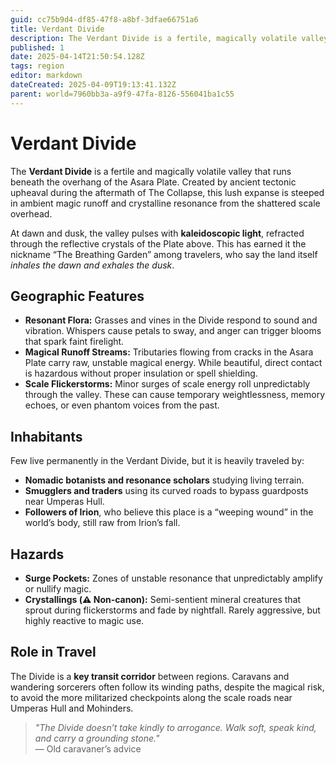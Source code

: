 ```yaml
---
guid: cc75b9d4-df85-47f8-a8bf-3dfae66751a6
title: Verdant Divide
description: The Verdant Divide is a fertile, magically volatile valley known as 'The Breathing Garden' due to its kaleidoscopic light displays and unstable magical energies.
published: 1
date: 2025-04-14T21:50:54.128Z
tags: region
editor: markdown
dateCreated: 2025-04-09T19:13:41.132Z
parent: world=7960bb3a-a9f9-47fa-8126-556041ba1c55
---
```


# Verdant Divide

The **Verdant Divide** is a fertile and magically volatile valley that runs beneath the overhang of the Asara Plate. Created by ancient tectonic upheaval during the aftermath of The Collapse, this lush expanse is steeped in ambient magic runoff and crystalline resonance from the shattered scale overhead.

At dawn and dusk, the valley pulses with **kaleidoscopic light**, refracted through the reflective crystals of the Plate above. This has earned it the nickname “The Breathing Garden” among travelers, who say the land itself *inhales the dawn and exhales the dusk*.

## Geographic Features

- **Resonant Flora:** Grasses and vines in the Divide respond to sound and vibration. Whispers cause petals to sway, and anger can trigger blooms that spark faint firelight.
- **Magical Runoff Streams:** Tributaries flowing from cracks in the Asara Plate carry raw, unstable magical energy. While beautiful, direct contact is hazardous without proper insulation or spell shielding.
- **Scale Flickerstorms:** Minor surges of scale energy roll unpredictably through the valley. These can cause temporary weightlessness, memory echoes, or even phantom voices from the past.

## Inhabitants

Few live permanently in the Verdant Divide, but it is heavily traveled by:
- **Nomadic botanists and resonance scholars** studying living terrain.
- **Smugglers and traders** using its curved roads to bypass guardposts near Umperas Hull.
- **Followers of Irion**, who believe this place is a “weeping wound” in the world’s body, still raw from Irion’s fall.

## Hazards

- **Surge Pockets:** Zones of unstable resonance that unpredictably amplify or nullify magic.
- **Crystallings (⚠️ Non-canon):** Semi-sentient mineral creatures that sprout during flickerstorms and fade by nightfall. Rarely aggressive, but highly reactive to magic use.

## Role in Travel

The Divide is a **key transit corridor** between regions. Caravans and wandering sorcerers often follow its winding paths, despite the magical risk, to avoid the more militarized checkpoints along the scale roads near Umperas Hull and Mohinders.

> *"The Divide doesn’t take kindly to arrogance. Walk soft, speak kind, and carry a grounding stone."*  
> — Old caravaner’s advice

